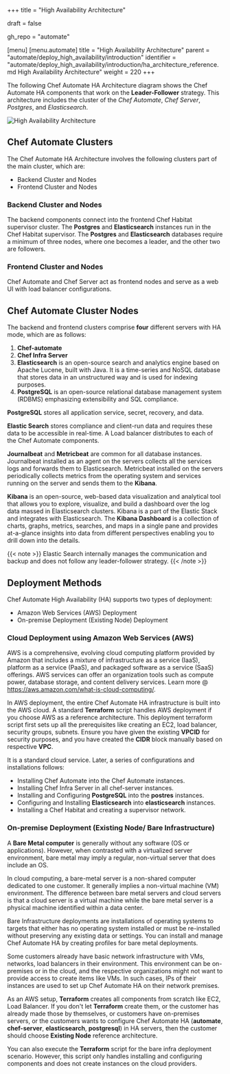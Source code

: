 +++
title = "High Availability Architecture"

draft = false

gh_repo = "automate"

[menu]
  [menu.automate]
    title = "High Availability Architecture"
    parent = "automate/deploy_high_availability/introduction"
    identifier = "automate/deploy_high_availability/introduction/ha_architecture_reference.md High Availability Architecture"
    weight = 220
+++

The following Chef Automate HA Architecture diagram shows the Chef Automate HA components that work on the **Leader-Follower** strategy. This architecture includes the cluster of the _Chef Automate_, _Chef Server_, _Postgres_, and _Elasticsearch_.

![High Availability Architecture](/images/automate/ha_architecture.png)

## Chef Automate Clusters

The Chef Automate HA Architecture involves the following clusters part of the main cluster, which are:

- Backend Cluster and Nodes
- Frontend Cluster and Nodes

### Backend Cluster and Nodes

The backend components connect into the frontend Chef Habitat supervisor cluster. The **Postgres** and **Elasticsearch** instances run in the Chef Habitat supervisor. The **Postgres** and **Elasticsearch** databases require a minimum of three nodes, where one becomes a leader, and the other two are followers.

### Frontend Cluster and Nodes

Chef Automate and Chef Server act as frontend nodes and serve as a web UI with load balancer configurations.

## Chef Automate Cluster Nodes

The backend and frontend clusters comprise **four** different servers with HA mode, which are as follows:

1. **Chef-automate**
2. **Chef Infra Server**
3. **Elasticsearch** is an open-source search and analytics engine based on Apache Lucene, built with Java. It is a time-series and NoSQL database that stores data in an unstructured way and is used for indexing purposes.
4. **PostgreSQL** is an open-source relational database management system (RDBMS) emphasizing extensibility and SQL compliance.

<!-- ! -- These four components reside in a VPC under one network in AWS. Every node sits on a specific machine irrespective of a database. Single database for all three nodes of Chef Automate. -->

**PostgreSQL** stores all application service, secret, recovery, and data. 

**Elastic Search** stores compliance and client-run data and requires these data to be accessible in real-time. A Load balancer distributes to each of the Chef Automate components.

**Journalbeat** and **Metricbeat** are common for all database instances. Journalbeat installed as an agent on the servers collects all the services logs and forwards them to Elasticsearch. Metricbeat installed on the servers periodically collects metrics from the operating system and services running on the server and sends them to the **Kibana**.

**Kibana** is an open-source, web-based data visualization and analytical tool that allows you to explore, visualize, and build a dashboard over the log data massed in Elasticsearch clusters. Kibana is a part of the Elastic Stack and integrates with Elasticsearch. The **Kibana Dashboard** is a collection of charts, graphs, metrics, searches, and maps in a single pane and provides at-a-glance insights into data from different perspectives enabling you to drill down into the details.

{{< note >}}
Elastic Search internally manages the communication and backup and does not follow any leader-follower strategy.
{{< /note >}}

## Deployment Methods

Chef Automate High Availability (HA) supports two types of deployment:

- Amazon Web Services (AWS) Deployment
- On-premise Deployment (Existing Node) Deployment

### Cloud Deployment using Amazon Web Services (AWS)

AWS is a comprehensive, evolving cloud computing platform provided by Amazon that includes a mixture of infrastructure as a service (IaaS), platform as a service (PaaS), and packaged software as a service (SaaS) offerings. AWS services can offer an organization tools such as compute power, database storage, and content delivery services. Learn more @ <https://aws.amazon.com/what-is-cloud-computing/>.

In AWS deployment, the entire Chef Automate HA infrastructure is built into the AWS cloud. A standard **Terraform** script handles AWS deployment if you choose AWS as a reference architecture. This deployment terraform script first sets up all the prerequisites like creating an EC2, load balancer, security groups, subnets. Ensure you have given the existing **VPCID** for security purposes, and you have created the **CIDR** block manually based on respective **VPC**.

It is a standard cloud service. Later, a series of configurations and installations follows:

- Installing Chef Automate into the Chef Automate instances.
- Installing Chef Infra Server in all chef-server instances.
- Installing and Configuring **PostgreSQL** into the **postres** instances.
- Configuring and Installing **Elasticsearch** into **elasticsearch** instances.
- Installing a Chef Habitat and creating a supervisor network.

### On-premise Deployment (Existing Node/ Bare Infrastructure)

A **Bare Metal computer** is generally without any software (OS or applications). However, when contrasted with a virtualized server environment, bare metal may imply a regular, non-virtual server that does include an OS.

In cloud computing, a bare-metal server is a non-shared computer dedicated to one customer. It generally implies a non-virtual machine (VM) environment. The difference between bare metal servers and cloud servers is that a cloud server is a virtual machine while the bare metal server is a physical machine identified within a data center.

Bare Infrastructure deployments are installations of operating systems to targets that either has no operating system installed or must be re-installed without preserving any existing data or settings. You can install and manage Chef Automate HA by creating profiles for bare metal deployments.

Some customers already have basic network infrastructure with VMs, networks, load balancers in their environment. This environment can be on-premises or in the cloud, and the respective organizations might not want to provide access to create items like VMs. In such cases, IPs of their instances are used to set up Chef Automate HA on their network premises.

As an AWS setup, **Terraform** creates all components from scratch like EC2, Load Balancer. If you don't let **Terraform** create them, or the customer has already made those by themselves, or customers have on-premises servers, or the customers wants to configure Chef Automate HA (**automate**, **chef-server**, **elasticsearch**, **postgresql**) in HA servers, then the customer should choose **Existing Node** reference architecture.

You can also execute the **Terraform** script for the bare infra deployment scenario. However, this script only handles installing and configuring components and does not create instances on the cloud providers.
